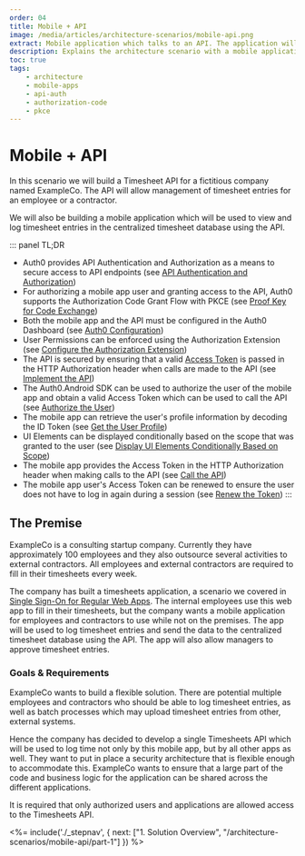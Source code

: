 ```yaml
---
order: 04
title: Mobile + API
image: /media/articles/architecture-scenarios/mobile-api.png
extract: Mobile application which talks to an API. The application will use OpenID Connect with the Authorization Code Grant using Proof Key for Code Exchange (PKCE) to authenticate users.
description: Explains the architecture scenario with a mobile application communicating with an API.
toc: true
tags:
    - architecture
    - mobile-apps
    - api-auth
    - authorization-code
    - pkce
---
```


# Mobile + API

In this scenario we will build a Timesheet API for a fictitious company named ExampleCo. The API will allow management of timesheet entries for an employee or a contractor.

We will also be building a mobile application which will be used to view and log timesheet entries in the centralized timesheet database using the API.


::: panel TL;DR
* Auth0 provides API Authentication and Authorization as a means to secure access to API endpoints (see [API Authentication and Authorization](/architecture-scenarios/mobile-api/part-1#api-authentication-and-authorization))
* For authorizing a mobile app user and granting access to the API, Auth0 supports the Authorization Code Grant Flow with PKCE (see [Proof Key for Code Exchange](/architecture-scenarios/mobile-api/part-1#proof-key-for-code-exchange-pkce-))
* Both the mobile app and the API must be configured in the Auth0 Dashboard (see [Auth0 Configuration](/architecture-scenarios/mobile-api/part-2))
* User Permissions can be enforced using the Authorization Extension (see [Configure the Authorization Extension](/architecture-scenarios/mobile-api/part-2#configure-the-authorization-extension))
* The API is secured by ensuring that a valid [Access Token](/tokens/access-token) is passed in the HTTP Authorization header when calls are made to the API (see [Implement the API](/architecture-scenarios/mobile-api/part-3#secure-the-endpoints))
* The Auth0.Android SDK can be used to authorize the user of the mobile app and obtain a valid Access Token which can be used to call the API (see [Authorize the User](/architecture-scenarios/mobile-api/part-3#authorize-the-user))
* The mobile app can retrieve the user's profile information by decoding the ID Token (see [Get the User Profile](/architecture-scenarios/mobile-api/part-3#get-the-user-profile))
* UI Elements can be displayed conditionally based on the scope that was granted to the user (see [Display UI Elements Conditionally Based on Scope](/architecture-scenarios/mobile-api/part-3#display-ui-elements-conditionally-based-on-scope))
* The mobile app provides the Access Token in the HTTP Authorization header when making calls to the API (see [Call the API](/architecture-scenarios/mobile-api/part-3#call-the-api))
* The mobile app user's Access Token can be renewed to ensure the user does not have to log in again during a session (see [Renew the Token](/architecture-scenarios/mobile-api/part-3#renew-the-token))
:::

## The Premise

ExampleCo is a consulting startup company. Currently they have approximately 100 employees and they also outsource several activities to external contractors. All employees and external contractors are required to fill in their timesheets every week. 

The company has built a timesheets application, a scenario we covered in [Single Sign-On for Regular Web Apps](/architecture-scenarios/application/web-app-sso). The internal employees use this web app to fill in their timesheets, but the company wants a mobile application for employees and contractors to use while not on the premises. The app will be used to log timesheet entries and send the data to the centralized timesheet database using the API. The app will also allow managers to approve timesheet entries.

### Goals & Requirements

ExampleCo wants to build a flexible solution. There are potential multiple employees and contractors who should be able to log timesheet entries, as well as batch processes which may upload timesheet entries from other, external systems.

Hence the company has decided to develop a single Timesheets API which will be used to log time not only by this mobile app, but by all other apps as well. They want to put in place a security architecture that is flexible enough to accommodate this. ExampleCo wants to ensure that a large part of the code and business logic for the application can be shared across the different applications.

It is required that only authorized users and applications are allowed access to the Timesheets API.

<%= include('./_stepnav', {
 next: ["1. Solution Overview", "/architecture-scenarios/mobile-api/part-1"]
}) %>
